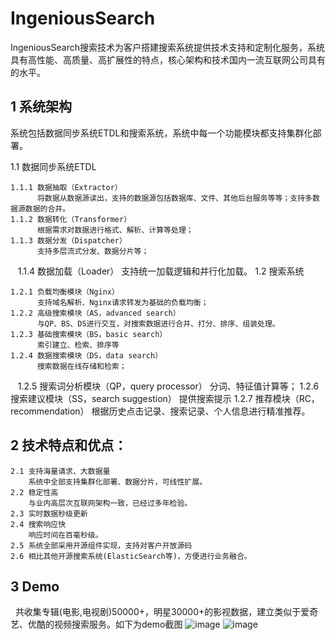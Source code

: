 IngeniousSearch
===========
IngeniousSearch搜索技术为客户搭建搜索系统提供技术支持和定制化服务，系统具有高性能、高质量、高扩展性的特点，核心架构和技术国内一流互联网公司具有的水平。

1 系统架构
-----------
系统包括数据同步系统ETDL和搜索系统，系统中每一个功能模块都支持集群化部署。

1.1 数据同步系统ETDL
   
    1.1.1 数据抽取（Extractor）
          将数据从数据源读出，支持的数据源包括数据库、文件、其他后台服务等等；支持多数据源数据的合并。 
    1.1.2 数据转化（Transformer）
          根据需求对数据进行格式、解析、计算等处理；
    1.1.3 数据分发（Dispatcher）
          支持多层流式分发、数据分片等；
    1.1.4 数据加载（Loader）
          支持统一加载逻辑和并行化加载。
1.2 搜索系统

    1.2.1 负载均衡模块（Nginx）
          支持域名解析、Nginx请求转发为基础的负载均衡；
    1.2.2 高级搜索模块（AS，advanced search）
          与QP、BS、DS进行交互，对搜索数据进行合并、打分、排序、组装处理。
    1.2.3 基础搜索模块（BS，basic search）
          索引建立、检索、排序等
    1.2.4 数据搜索模块（DS，data search）
          搜索数据在线存储和检索；
    1.2.5 搜索词分析模块（QP，query processor）
          分词、特征值计算等；
    1.2.6 搜索建议模块（SS，search suggestion）
          提供搜索提示
    1.2.7 推荐模块（RC，recommendation）
          根据历史点击记录、搜索记录、个人信息进行精准推荐。

2 技术特点和优点：
-----------
    2.1 支持海量请求、大数据量
        系统中全部支持集群化部署、数据分片，可线性扩展。
    2.2 稳定性高
        与业内高层次互联网架构一致，已经过多年检验。
    2.3 实时数据秒级更新
    2.4 搜索响应快
        响应时间在百毫秒级。
    2.5 系统全部采用开源组件实现，支持对客户开放源码
    2.6 相比其他开源搜索系统(ElasticSearch等)，方便进行业务融合。
3 Demo
---------
    共收集专辑(电影,电视剧)50000+，明星30000+的影视数据，建立类似于爱奇艺、优酷的视频搜索服务。如下为demo截图
    ![image]("https://github.com/mountaintaitiger/ingenioussearch/blob/master/images/1.png)
    ![image]("https://github.com/mountaintaitiger/ingenioussearch/blob/master/images/2.png)
